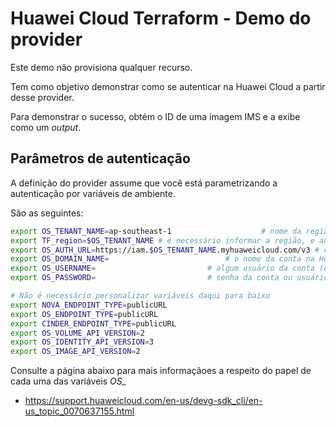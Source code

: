 # Huawei Cloud Terraform - Demo do provider

Este demo não provisiona qualquer recurso.

Tem como objetivo demonstrar como se autenticar na Huawei Cloud a partir desse provider.

Para demonstrar o sucesso, obtém o ID de uma imagem IMS e a exibe como um _output_.


## Parâmetros de autenticação

A definição do provider assume que você está parametrizando a autenticação por variáveis de ambiente.

São as seguintes:
```bash
export OS_TENANT_NAME=ap-southeast-1 					# nome da região
export TF_region=$OS_TENANT_NAME # é necessário informar a região, e aqui fazemos por uma varíavel a parte para evitar um conflito com o OpenStackClient
export OS_AUTH_URL=https://iam.$OS_TENANT_NAME.myhuaweicloud.com/v3	# consulte a lista de endpoints IAM em https://developer.huaweicloud.com/intl/en-us/endpoint
export OS_DOMAIN_NAME= 							# o nome da conta na Huawei Cloud
export OS_USERNAME=							# algum usuário da conta (ou o próprio nome da conta, se você ainda não tiver criado usuários)
export OS_PASSWORD=							# senha da conta ou usuário

# Não é necessário personalizar variáveis daqui para baixo
export NOVA_ENDPOINT_TYPE=publicURL 
export OS_ENDPOINT_TYPE=publicURL 
export CINDER_ENDPOINT_TYPE=publicURL 
export OS_VOLUME_API_VERSION=2 
export OS_IDENTITY_API_VERSION=3 
export OS_IMAGE_API_VERSION=2
```

Consulte a página abaixo para mais informaçãoes a respeito do papel de cada uma das variáveis *OS_*
* https://support.huaweicloud.com/en-us/devg-sdk_cli/en-us_topic_0070637155.html
